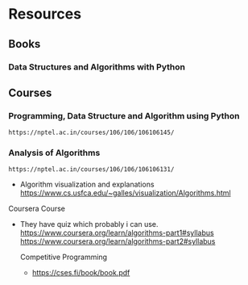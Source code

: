 # Resources
## Books
 ### Data Structures and Algorithms with Python 

## Courses
### Programming, Data Structure and Algorithm using Python
	https://nptel.ac.in/courses/106/106/106106145/
### Analysis of Algorithms
	https://nptel.ac.in/courses/106/106/106106131/
	
- Algorithm visualization and explanations
	https://www.cs.usfca.edu/~galles/visualization/Algorithms.html 
	
Coursera Course
- They have quiz which probably i can use.
	https://www.coursera.org/learn/algorithms-part1#syllabus
	https://www.coursera.org/learn/algorithms-part2#syllabus
	
	Competitive Programming 
	- https://cses.fi/book/book.pdf